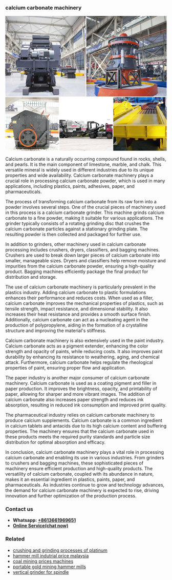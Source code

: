 <h3>calcium carbonate machinery</h3><img src='1706767883.jpg' alt=''><p>Calcium carbonate is a naturally occurring compound found in rocks, shells, and pearls. It is the main component of limestone, marble, and chalk. This versatile mineral is widely used in different industries due to its unique properties and wide availability. Calcium carbonate machinery plays a crucial role in processing calcium carbonate powder, which is used in many applications, including plastics, paints, adhesives, paper, and pharmaceuticals.</p><p>The process of transforming calcium carbonate from its raw form into a powder involves several steps. One of the crucial pieces of machinery used in this process is a calcium carbonate grinder. This machine grinds calcium carbonate to a fine powder, making it suitable for various applications. The grinder typically consists of a rotating grinding disc that crushes the calcium carbonate particles against a stationary grinding plate. The resulting powder is then collected and packaged for further use.</p><p>In addition to grinders, other machinery used in calcium carbonate processing includes crushers, dryers, classifiers, and bagging machines. Crushers are used to break down larger pieces of calcium carbonate into smaller, manageable sizes. Dryers and classifiers help remove moisture and impurities from the calcium carbonate powder, ensuring a high-quality product. Bagging machines efficiently package the final product for distribution and storage.</p><p>The use of calcium carbonate machinery is particularly prevalent in the plastics industry. Adding calcium carbonate to plastic formulations enhances their performance and reduces costs. When used as a filler, calcium carbonate improves the mechanical properties of plastics, such as tensile strength, impact resistance, and dimensional stability. It also increases their heat resistance and provides a smooth surface finish. Additionally, calcium carbonate can act as a nucleating agent in the production of polypropylene, aiding in the formation of a crystalline structure and improving the material's stiffness.</p><p>Calcium carbonate machinery is also extensively used in the paint industry. Calcium carbonate acts as a pigment extender, enhancing the color strength and opacity of paints, while reducing costs. It also improves paint durability by enhancing its resistance to weathering, aging, and chemical attack. Furthermore, calcium carbonate helps regulate the rheological properties of paint, ensuring proper flow and application.</p><p>The paper industry is another major consumer of calcium carbonate machinery. Calcium carbonate is used as a coating pigment and filler in paper production. It improves the brightness, opacity, and printability of paper, allowing for sharper and more vibrant images. The addition of calcium carbonate also increases paper strength and reduces ink absorption, resulting in reduced ink consumption and improved print quality.</p><p>The pharmaceutical industry relies on calcium carbonate machinery to produce calcium supplements. Calcium carbonate is a common ingredient in calcium tablets and antacids due to its high calcium content and buffering properties. The machinery ensures that the calcium carbonate used in these products meets the required purity standards and particle size distribution for optimal absorption and efficacy.</p><p>In conclusion, calcium carbonate machinery plays a vital role in processing calcium carbonate and enabling its use in various industries. From grinders to crushers and bagging machines, these sophisticated pieces of machinery ensure efficient production and high-quality products. The versatility of calcium carbonate, coupled with its abundance in nature, makes it an essential ingredient in plastics, paints, paper, and pharmaceuticals. As industries continue to grow and technology advances, the demand for calcium carbonate machinery is expected to rise, driving innovation and further optimization of the production process.</p><h3>Contact us</h3><ul><li><strong>Whatsapp:&nbsp;<a href="https://wa.me/8613661969651">+8613661969651</a></strong></li><li><a href="https://swt.shibang-china.com/?git&amp;zhl&amp;calcium carbonate machinery"><strong>Online Service(chat now)</strong></a></li></ul><h3>Related</h3><ul><li><a href='crushing and grinding processes of platinum.md'>crushing and grinding processes of platinum</a></li><li><a href='hammer mill indutrial price malaysia.md'>hammer mill indutrial price malaysia</a></li><li><a href='coal mining prices machines.md'>coal mining prices machines</a></li><li><a href='portable gold mining hammer mills.md'>portable gold mining hammer mills</a></li><li><a href='vertical grinder for spindle.md'>vertical grinder for spindle</a></li></ul>